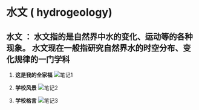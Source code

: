 # **水文** ( hydrogeology)

## **水文** ： 水文指的是自然界中水的变化、运动等的各种现象。 水文现在一般指研究自然界水的时空分布、变化规律的一门学科


1. **这是我的全家福**
![笔记1](LZY/images/1234.jpg)

2. **学校风景**
![笔记2](LZY/images/2345.jpg)

3. **学校格言**
![笔记3](LZY/images/3456.jpg)
